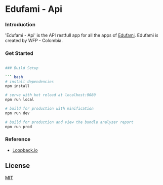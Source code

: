 # Edufami - Api

### Introduction

'Edufami - Api' is the API restfull app for all the apps of [Edufami](http://edufami.org).
Edufami is created by WFP - Colombia.

###

### Get Started

````bash

### Build Setup

``` bash
# install dependencies
npm install

# serve with hot reload at localhost:8080
npm run local

# build for production with minification
npm run dev

# build for production and view the bundle analyzer report
npm run prod
````

### Reference

- [Loopback.io](https://loopback.io/)

## License

[MIT](https://github.com/WFPColombia/edufami-api/blob/master/LICENSE)

